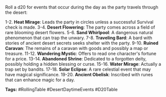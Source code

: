 Roll a d20 for events that occur during the day as the party travels through the desert:

1-2. **Heat Mirage**: Leads the party in circles unless a successful Survival check is made.
3-4. **Desert Flowering**: The party comes across a field of rare blooming desert flowers.
5-6. **Sand Whirlpool**: A dangerous natural phenomenon that can trap the unwary.
7-8. **Traveling Bard**: A bard with stories of ancient desert secrets seeks shelter with the party.
9-10. **Ruined Caravan**: The remains of a caravan with goods and possibly a map or treasure.
11-12. **Wandering Mystic**: Offers to read one character's fortune for a price.
13-14. **Abandoned Shrine**: Dedicated to a forgotten deity, possibly holding a hidden blessing or curse.
15-16. **Water Mirage**: Actually a trap set by bandits.
17-18. **Solar Eclipse**: A rare celestial event that may have magical significance.
19-20. **Ancient Obelisk**: Inscribed with runes that can enhance magic for a day.

**Tags:** #RollingTable #DesertDaytimeEvents #D20Table
